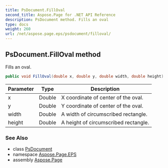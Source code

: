 ```yaml
---
title: PsDocument.FillOval
second_title: Aspose.Page for .NET API Reference
description: PsDocument method. Fills an oval
type: docs
weight: 260
url: /net/aspose.page.eps/psdocument/filloval/
---
```

## PsDocument.FillOval method

Fills an oval.

```csharp
public void FillOval(double x, double y, double width, double height)
```

| Parameter | Type | Description |
| --- | --- | --- |
| x | Double | X coordinate of center of the oval. |
| y | Double | Y coordinate of center of the oval. |
| width | Double | A width of circumscribed rectangle. |
| height | Double | A height of circumscribed rectangle. |

### See Also

* class [PsDocument](../)
* namespace [Aspose.Page.EPS](../../psdocument/)
* assembly [Aspose.Page](../../../)


